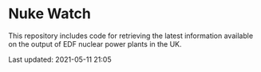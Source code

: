 # Nuke Watch

This repository includes code for retrieving the latest information available on the output of EDF nuclear power plants in the UK.

Last updated: 2021-05-11 21:05